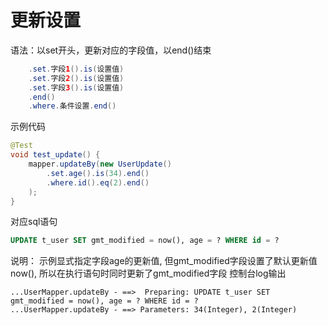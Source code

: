 # 更新设置
语法：以set开头，更新对应的字段值，以end()结束
``` java
    .set.字段1().is(设置值)
    .set.字段2().is(设置值)
    .set.字段3().is(设置值)
    .end()
    .where.条件设置.end()  
```

示例代码
``` java
@Test
void test_update() {
    mapper.updateBy(new UserUpdate()
        .set.age().is(34).end()
        .where.id().eq(2).end()
    );
}
```
对应sql语句
```sql
UPDATE t_user SET gmt_modified = now(), age = ? WHERE id = ?
```
说明：
示例显式指定字段age的更新值, 但gmt_modified字段设置了默认更新值now(),
所以在执行语句时同时更新了gmt_modified字段
控制台log输出
```shell script
...UserMapper.updateBy - ==>  Preparing: UPDATE t_user SET gmt_modified = now(), age = ? WHERE id = ? 
...UserMapper.updateBy - ==> Parameters: 34(Integer), 2(Integer)
```